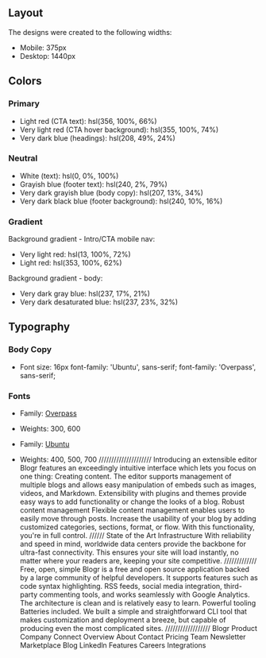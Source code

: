 ## Layout

The designs were created to the following widths:

- Mobile: 375px
- Desktop: 1440px

## Colors

### Primary

- Light red (CTA text): hsl(356, 100%, 66%)
- Very light red (CTA hover background): hsl(355, 100%, 74%)
- Very dark blue (headings): hsl(208, 49%, 24%)

### Neutral

- White (text): hsl(0, 0%, 100%)
- Grayish blue (footer text): hsl(240, 2%, 79%)
- Very dark grayish blue (body copy): hsl(207, 13%, 34%)
- Very dark black blue (footer background): hsl(240, 10%, 16%)

### Gradient

Background gradient - Intro/CTA mobile nav:

- Very light red: hsl(13, 100%, 72%)
- Light red: hsl(353, 100%, 62%)

Background gradient - body:

- Very dark gray blue: hsl(237, 17%, 21%)
- Very dark desaturated blue: hsl(237, 23%, 32%)

## Typography

### Body Copy

- Font size: 16px
font-family: 'Ubuntu', sans-serif;
font-family: 'Overpass', sans-serif;

### Fonts

- Family: [Overpass](https://fonts.google.com/specimen/Overpass?preview.text_type=custom)
- Weights: 300, 600

- Family: [Ubuntu](https://fonts.google.com/specimen/Ubuntu?preview.text_type=custom)
- Weights: 400, 500, 700
/////////////////////
Introducing an extensible editor
Blogr features an exceedingly intuitive interface which lets you focus
on one thing: Creating content. The editor supports management of
multiple blogs and allows easy manipulation of embeds such as images,
videos, and Markdown. Extensibility with plugins and themes provide
easy ways to add functionality or change the looks of a blog.
Robust content management
Flexible content management enables users to easily move through
posts. Increase the usability of your blog by adding customized
categories, sections, format, or flow. With this functionality, you're in
full control.
//////
State of the Art Infrastructure
With reliability and speed in mind, worldwide data centers provide the
backbone for ultra-fast connectivity. This ensures your site will load
instantly, no matter where your readers are, keeping your site
competitive.
/////////////
Free, open, simple 
Blogr is a free and open source application backed by a large community of helpful developers. It supports features such as code syntax highlighting. RSS feeds, social media integration, third-party commenting tools, and works seamlessly with Google Analytics. The architecture is clean and is relatively easy to learn. 
Powerful tooling 
Batteries included. We built a simple and straightforward CLI tool that makes customization and deployment a breeze, but capable of producing even the most complicated sites. 
//////////////////
Blogr 
Product Company Connect 
Overview About Contact Pricing Team Newsletter Marketplace Blog Linkedln Features Careers Integrations 

